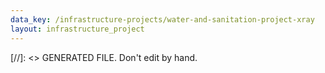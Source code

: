 ```yaml
---
data_key: /infrastructure-projects/water-and-sanitation-project-xray
layout: infrastructure_project
---
```

[//]: <> GENERATED FILE. Don't edit by hand.